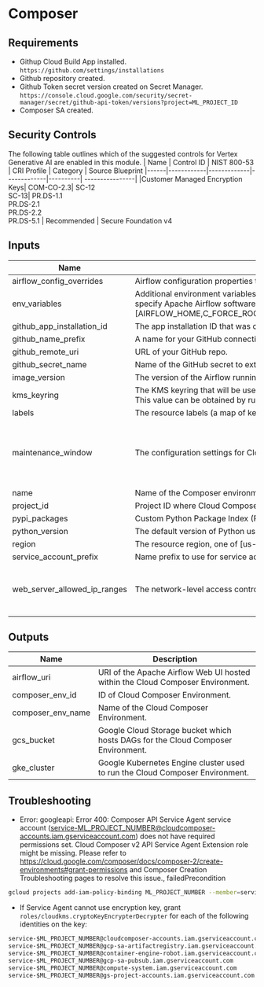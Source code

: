 # Composer

## Requirements

- Githup Cloud Build App installed. `https://github.com/settings/installations`
- Github repository created.
- Github Token secret version created on Secret Manager. `https://console.cloud.google.com/security/secret-manager/secret/github-api-token/versions?project=ML_PROJECT_ID`
- Composer SA created.

## Security Controls

The following table outlines which of the suggested controls for Vertex Generative AI are enabled in this module.
| Name | Control ID | NIST 800-53 | CRI Profile | Category | Source Blueprint
|------|------------|-------------|-------------|----------| ----------------|
|Customer Managed Encryption Keys| COM-CO-2.3| SC-12 <br />SC-13| PR.DS-1.1 <br /> PR.DS-2.1 <br /> PR.DS-2.2 <br /> PR.DS-5.1 | Recommended | Secure Foundation v4

<!-- BEGINNING OF PRE-COMMIT-TERRAFORM DOCS HOOK -->
## Inputs

| Name | Description | Type | Default | Required |
|------|-------------|------|---------|:--------:|
| airflow\_config\_overrides | Airflow configuration properties to override. Property keys contain the section and property names, separated by a hyphen, for example "core-dags\_are\_paused\_at\_creation". | `map(string)` | `{}` | no |
| env\_variables | Additional environment variables to provide to the Apache Airflow scheduler, worker, and webserver processes. Environment variable names must match the regular expression [a-zA-Z\_][a-zA-Z0-9\_]*. They cannot specify Apache Airflow software configuration overrides (they cannot match the regular expression AIRFLOW\_\_[A-Z0-9\_]+\_\_[A-Z0-9\_]+), and they cannot match any of the following reserved names: [AIRFLOW\_HOME,C\_FORCE\_ROOT,CONTAINER\_NAME,DAGS\_FOLDER,GCP\_PROJECT,GCS\_BUCKET,GKE\_CLUSTER\_NAME,SQL\_DATABASE,SQL\_INSTANCE,SQL\_PASSWORD,SQL\_PROJECT,SQL\_REGION,SQL\_USER]. | `map(any)` | `{}` | no |
| github\_app\_installation\_id | The app installation ID that was created when installing Google Cloud Build in GitHub: https://github.com/apps/google-cloud-build. | `string` | `""` | no |
| github\_name\_prefix | A name for your GitHub connection to Cloud Build. | `string` | `"github-modules"` | no |
| github\_remote\_uri | URL of your GitHub repo. | `string` | n/a | yes |
| github\_secret\_name | Name of the GitHub secret to extract GitHub token info. | `string` | `"github-api-token"` | no |
| image\_version | The version of the Airflow running in the Cloud Composer environment. | `string` | `"composer-2.5.2-airflow-2.6.3"` | no |
| kms\_keyring | The KMS keyring that will be used when selecting the KMS key, preferably this should be on the same region as the other resources and the same environment.<br>This value can be obtained by running "gcloud kms keyrings list --project=KMS\_PROJECT\_ID --location=REGION." | `string` | n/a | yes |
| labels | The resource labels (a map of key/value pairs) to be applied to the Cloud Composer. | `map(string)` | `{}` | no |
| maintenance\_window | The configuration settings for Cloud Composer maintenance window. | <pre>object({<br>    start_time = string<br>    end_time   = string<br>    recurrence = string<br>  })</pre> | <pre>{<br>  "end_time": "2021-01-01T13:00:00Z",<br>  "recurrence": "FREQ=WEEKLY;BYDAY=SU",<br>  "start_time": "2021-01-01T01:00:00Z"<br>}</pre> | no |
| name | Name of the Composer environment. | `string` | n/a | yes |
| project\_id | Project ID where Cloud Composer Environment is created. | `string` | n/a | yes |
| pypi\_packages | Custom Python Package Index (PyPI) packages to be installed in the environment. Keys refer to the lowercase package name (e.g. "numpy"). | `map(string)` | `{}` | no |
| python\_version | The default version of Python used to run the Airflow scheduler, worker, and webserver processes. | `string` | `"3"` | no |
| region | The resource region, one of [us-central1, us-east4]. | `string` | `"us-central1"` | no |
| service\_account\_prefix | Name prefix to use for service accounts. | `string` | `"sa"` | no |
| web\_server\_allowed\_ip\_ranges | The network-level access control policy for the Airflow web server. If unspecified, no network-level access restrictions will be applied. | <pre>list(object({<br>    value       = string<br>    description = string<br>  }))</pre> | `null` | no |

## Outputs

| Name | Description |
|------|-------------|
| airflow\_uri | URI of the Apache Airflow Web UI hosted within the Cloud Composer Environment. |
| composer\_env\_id | ID of Cloud Composer Environment. |
| composer\_env\_name | Name of the Cloud Composer Environment. |
| gcs\_bucket | Google Cloud Storage bucket which hosts DAGs for the Cloud Composer Environment. |
| gke\_cluster | Google Kubernetes Engine cluster used to run the Cloud Composer Environment. |

<!-- END OF PRE-COMMIT-TERRAFORM DOCS HOOK -->


## Troubleshooting

- Error: googleapi: Error 400: Composer API Service Agent service account (service-ML_PROJECT_NUMBER@cloudcomposer-accounts.iam.gserviceaccount.com) does not have required permissions set. Cloud Composer v2 API Service Agent Extension role might be missing. Please refer to https://cloud.google.com/composer/docs/composer-2/create-environments#grant-permissions and Composer Creation Troubleshooting pages to resolve this issue., failedPrecondition

```bash
gcloud projects add-iam-policy-binding ML_PROJECT_NUMBER --member=serviceAccount:service-ML_PROJECT_NUMBER@cloudcomposer-accounts.iam.gserviceaccount.com --role=roles/composer.ServiceAgentV2Ext
```

- If Service Agent cannot use encryption key, grant `roles/cloudkms.cryptoKeyEncrypterDecrypter` for each of the following identities on the key:

```txt
service-$ML_PROJECT_NUMBER@cloudcomposer-accounts.iam.gserviceaccount.com
service-$ML_PROJECT_NUMBER@gcp-sa-artifactregistry.iam.gserviceaccount.com
service-$ML_PROJECT_NUMBER@container-engine-robot.iam.gserviceaccount.com
service-$ML_PROJECT_NUMBER@gcp-sa-pubsub.iam.gserviceaccount.com
service-$ML_PROJECT_NUMBER@compute-system.iam.gserviceaccount.com
service-$ML_PROJECT_NUMBER@gs-project-accounts.iam.gserviceaccount.com
```
